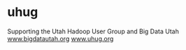 uhug
====

Supporting the Utah Hadoop User Group and Big Data Utah
www.bigdatautah.org
www.uhug.org


